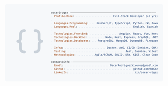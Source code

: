 <a href="https://github.com/RdGez">
  <picture>
    <source media="(prefers-color-scheme: dark)" srcset="https://raw.githubusercontent.com/RdGez/RdGez/main/dark_mode.svg">
    <img alt="Oscar Rodriguez's GitHub Profile README" src="https://raw.githubusercontent.com/RdGez/RdGez/main/light_mode.svg">
  </picture>
</a>